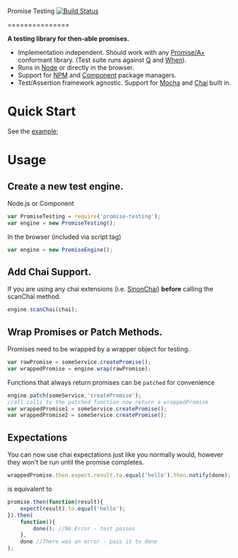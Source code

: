 Promise Testing [![Build Status](https://travis-ci.org/promise-testing/promise-testing.png)](https://travis-ci.org/promise-testing/promise-testing)

===============

**A testing library for then-able promises.**

* Implementation independent. Should work with any [Promise/A+](http://promises-aplus.github.io/promises-spec/) conformant library. (Test suite runs against [Q](https://github.com/kriskowal/q) and [When](https://github.com/cujojs/when)).
* Runs in [Node](http://nodejs.org) or directly in the browser.
* Support for [NPM](https://npmjs.org/) and [Component](https://github.com/component/component) package managers.
* Test/Assertion framework agnostic. Support for [Mocha](http://visionmedia.github.io/mocha/) and [Chai](http://chaijs.com/) built in.

Quick Start
===========

See the [example](https://github.com/promise-testing/promise-testing/blob/master/test/example-test.js);

Usage
=====

Create a new test engine.
-------------------------

Node.js or Component
```javascript
var PromiseTesting = require('promise-testing');
var engine = new PromiseTesting();
```

In the browser (included via script tag)
```javascript
var engine = new PromiseEngine();
```

Add Chai Support.
-----------------

If you are using any chai extensions (i.e. [SinonChai](https://github.com/domenic/sinon-chai)) **before** calling the scanChai method.

```javascript
engine.scanChai(chai);
```

Wrap Promises or Patch Methods.
-------------------------------

Promises need to be wrapped by a wrapper object for testing.

```javascript
var rawPromise = someService.createPromise();
var wrappedPromise = engine.wrap(rawPromise);
```

Functions that always return promises can be `patched` for convenience
```javascript
engine.patch(someService,'createPromise');
//all calls to the patched function now return a wrappedPromise
var wrappedPromise1 = someService.createPromise();
var wrappedPromise2 = someService.createPromise();
```

Expectations
------------

You can now use chai expectations just like you normally would, however they won't be run until the promise completes.

```javascript
wrappedPromise.then.expect.result.to.equal('hello').then.notify(done);
```
is equivalent to
```javascript
promise.then(function(result){
	expect(result).to.equal('hello');
}).then(
	function(){
		done(); //No Error - test passes
	},
	done //There was an error - pass it to done
);
```
